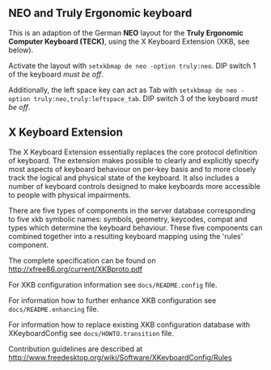 NEO and Truly Ergonomic keyboard
--------------------------------

This is an adaption of the German **NEO** layout for the **Truly Ergonomic
Computer Keyboard (TECK)**, using the X Keyboard Extension (XKB, see
below).

Activate the layout with `setxkbmap de neo -option truly:neo`.  DIP
switch 1 of the keyboard *must be off*.

Additionally, the left space key can act as Tab with `setxkbmap de neo
-option truly:neo,truly:leftspace_tab`.  DIP switch 3 of the keyboard
*must be off*.


X Keyboard Extension
--------------------

The X Keyboard Extension essentially replaces the core protocol definition of
keyboard. The extension makes possible to clearly and explicitly specify most
aspects of keyboard behaviour on per-key basis and to more closely track the
logical and physical state of the keyboard. It also includes a number of
keyboard controls designed to make keyboards more accessible to people with
physical impairments.

There are five types of components in the server database corresponding to five
xkb symbolic names: symbols, geometry, keycodes, compat and types which
determine the keyboard behaviour. These five components can combined together
into a resulting keyboard mapping using the 'rules' component.

The complete specification can be found on
http://xfree86.org/current/XKBproto.pdf

For XKB configuration information see `docs/README.config` file.

For information how to further enhance XKB configuration see `docs/README.enhancing`
file.

For information how to replace existing XKB configuration database with
XKeyboardConfig see `docs/HOWTO.transition` file.

Contribution guidelines are described at
http://www.freedesktop.org/wiki/Software/XKeyboardConfig/Rules
